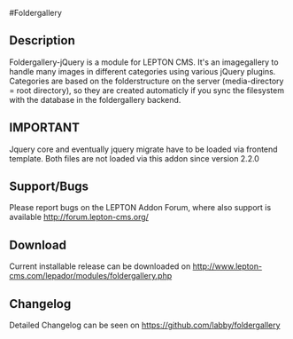 #Foldergallery
## Description
Foldergallery-jQuery is a module for LEPTON CMS. 
It's an imagegallery to handle many images in different categories using various jQuery plugins. 
Categories are based on the folderstructure on the server (media-directory = root directory), so they are created
automaticly if you sync the filesystem with the database in the foldergallery backend.

## IMPORTANT
Jquery core and eventually jquery migrate have to be loaded via frontend template.
Both files are not loaded via this addon since version 2.2.0


## Support/Bugs
Please report bugs on the LEPTON Addon Forum, where also support is available
http://forum.lepton-cms.org/

## Download
Current installable release can be downloaded on
http://www.lepton-cms.com/lepador/modules/foldergallery.php

## Changelog
Detailed Changelog can be seen on
https://github.com/labby/foldergallery
